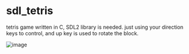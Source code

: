 # sdl_tetris
tetris game written in C, SDL2 library is needed. just using your direction keys to control, and up key is used to rotate the block.

![image](https://github.com/yuanluo2/sdl_tetris/assets/49439486/594a1c75-24a6-4207-a5c2-aaef8e6cf759)
